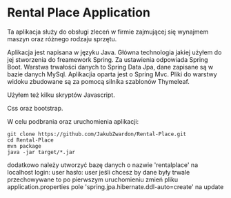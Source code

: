 # Rental Place Application

Ta aplikacja służy do obsługi zleceń w firmie zajmującej się wynajmem maszyn oraz różnego rodzaju sprzętu.


Aplikacja jest napisana w języku Java. Główna technologia jakiej użyłem do jej stworzenia do freamework Spring.
Za ustawienia odpowiada Spring Boot.
Warstwa trwałości danych to Spring Data Jpa, dane zapisane są w bazie danych MySql.
Aplikacjia oparta jest o Spring Mvc. Pliki do warstwy widoku zbudowane są za pomocą silnika szablonów Thymeleaf.

Użyłem też kilku skryptów Javascript.

Css oraz bootstrap.


W celu podbrania oraz uruchomienia aplikacji: 

```
git clone https://github.com/JakubZwardon/Rental-Place.git
cd Rental-Place
mvn package
java -jar target/*.jar
```

dodatkowo należy utworzyć bazę danych o nazwie 'rentalplace' na localhost
login: user
hasło: user
jeśli chcesz by dane były trwale przechowywane 
to po pierwszym uruchomieniu zmień pliku application.properties pole 'spring.jpa.hibernate.ddl-auto=create' na update
